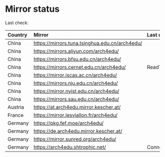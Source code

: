<script src="./time.js"></script>
# Mirror status
Last check: <script type="text/javascript">localize(1752309069.6941593);</script>

|Country|Mirror|Last update|
|:------|:-----|:----------|
|China|https://mirrors.tuna.tsinghua.edu.cn/arch4edu/|<script type="text/javascript">localize(1752302770);</script>|
|China|https://mirrors.aliyun.com/arch4edu/|<script type="text/javascript">localize(1752259981);</script>|
|China|https://mirrors.bfsu.edu.cn/arch4edu/|<script type="text/javascript">localize(1752259981);</script>|
|China|https://mirrors.cernet.edu.cn/arch4edu/|ReadTimeout|
|China|https://mirror.iscas.ac.cn/arch4edu/|<script type="text/javascript">localize(1752302770);</script>|
|China|https://mirrors.nju.edu.cn/arch4edu/|<script type="text/javascript">localize(1752216618);</script>|
|China|https://mirror.nyist.edu.cn/arch4edu/|<script type="text/javascript">localize(1752259981);</script>|
|China|https://mirrors.sau.edu.cn/arch4edu/|<script type="text/javascript">localize(1752259981);</script>|
|Austria|https://at.arch4edu.mirror.kescher.at/|<script type="text/javascript">localize(1752259981);</script>|
|France|https://mirror.lesviallon.fr/arch4edu/|<script type="text/javascript">localize(1752259981);</script>|
|Germany|https://pkg.fef.moe/arch4edu/|<script type="text/javascript">localize(1752259981);</script>|
|Germany|https://de.arch4edu.mirror.kescher.at/|<script type="text/javascript">localize(1752259981);</script>|
|Germany|https://mirror.sunred.org/arch4edu/|<script type="text/javascript">localize(1752259981);</script>|
|Germany|https://arch4edu.shtrophic.net/|ConnectionError|

<script src="./tablefilter/tablefilter.js"></script>
<script src="./table.js"></script>
